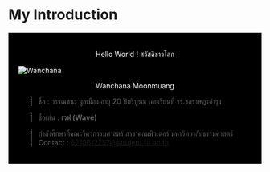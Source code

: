 # My Introduction
<div style="background-color:black;color:white;padding:20px">
<p style="text-align: center;">Hello World ! สวัสดีชาวโลก</p>

![Wanchana](https://scontent.fbkk5-7.fna.fbcdn.net/v/t1.6435-9/80418344_803718790146210_6106674691471048704_n.jpg?_nc_cat=107&ccb=1-5&_nc_sid=174925&_nc_eui2=AeEIzMsFoBiZHUMDRv3QqjCS65WSUjmWbibrlZJSOZZuJjdG4_Mb4OhMXS_BM_LmKSxWabsyQIRqRFiNP2QKRF2q&_nc_ohc=Ax27R88keGwAX-LBlVs&_nc_ht=scontent.fbkk5-7.fna&oh=7770f9c3f9b06d90e3c42d4afd2586f6&oe=614AAC51)

<p style="text-align: center;">Wanchana Moonmuang</h2>

>ชื่อ : วรรณชนะ มูลเมือง
>อายุ 20 ปีบริบูรณ์
>เคยเรียนที่ รร.ชลราษฏรอำรุง

>ชื่อเล่น : **เวฟ (Wave)**

>กำลังศึกษาที่คณะวิศวกรรมศาสตร์ สาขาคอมพิวเตอร์ มหาวิทยาลับธรรมศาสตร์
>Contact : [6210612757@student.tu.ac.th](6210612757@student.tu.ac.th)